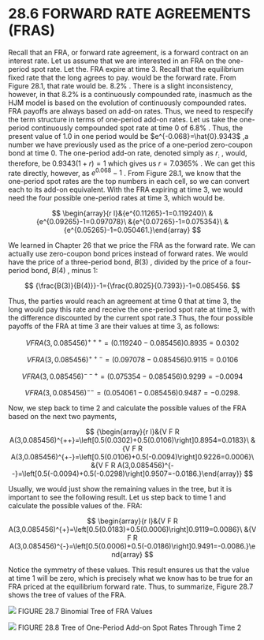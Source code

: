 # 28.6 FORWARD RATE AGREEMENTS (FRAS)

Recall that an FRA, or forward rate agreement, is a forward contract on an interest rate. Let us assume that we are interested in an FRA on the one-period spot rate. Let the. FRA expire at time 3. Recall that the equilibrium fixed rate that the long agrees to pay. would be the forward rate. From Figure 28.1, that rate would be. $8.2\%$ . There is a slight inconsistency, however, in that $8.2\%$ is a continuously compounded rate, inasmuch as the HJM model is based on the evolution of continuously compounded rates. FRA payoffs are always based on add-on rates. Thus, we need to respecify the term structure in terms of one-period add-on rates. Let us take the one-period continuously compounded spot rate at time 0 of $6.8\%$ . Thus, the present value of 1.0 in one period would be $e^{-0.068}=\hat{0}.9343$ ,a number we have previously used as the price of a one-period zero-coupon bond at time 0. The one-period add-on rate, denoted simply as $r_{:}$ , would, therefore, be $0.9343(1+r)=1$ which gives us $r=7.0365\%$ . We can get this rate directly, however, as $e^{0.068}-1$ . From Figure 28.1, we know that the one-period spot rates are the top numbers in each cell, so we can convert each to its add-on equivalent. With the FRA expiring at time 3, we would need the four possible one-period rates at time 3, which would be.

$$
\begin{array}{r l}&{e^{0.11265}-1=0.119240}\ &{e^{0.09265}-1=0.097078}\ &{e^{0.07265}-1=0.075354}\ &{e^{0.05265}-1=0.050461.}\end{array}
$$

We learned in Chapter 26 that we price the FRA as the forward rate. We can actually use zero-coupon bond prices instead of forward rates. We would have the price of a three-period bond, $B(3)$ , divided by the price of a four-period bond, $B(4)$ , minus 1:

$$
{\frac{B(3)}{B(4)}}-1={\frac{0.8025}{0.7393}}-1=0.085456.
$$

Thus, the parties would reach an agreement at time 0 that at time 3, the long would pay this rate and receive the one-period spot rate at time 3, with the difference discounted by the current spot rate.3 Thus, the four possible payoffs of the FRA at time 3 are their values at time 3, as follows:

$$
V F R A(3,0.085456)^{+++}=(0.119240-0.085456)0.8935=0.0302
$$

$$
V F R A(3,0.085456)^{++-}=(0.097078-0.085456)0.9115=0.0106
$$

$$
V F R A(3,0.085456)^{--+}=(0.075354-0.085456)0.9299=-0.0094
$$

$$
V F R A(3,0.085456)^{\mathrm{--}\mathrm{}}=(0.054061-0.085456)0.9487=-0.0298.
$$

Now, we step back to time 2 and calculate the possible values of the FRA based on the next two payments,

$$
{\begin{array}{r l}&{V F R A(3,0.085456)^{++}=\left[0.5(0.0302)+0.5(0.0106)\right]0.8954=0.0183}\ &{V F R A(3,0.085456)^{+-}=\left[0.5(0.0106)+0.5(-0.0094)\right]0.9226=0.0006}\ &{V F R A(3,0.085456)^{--}=\left[0.5(-0.0094)+0.5(-0.0298)\right]0.9507=-0.0186.}\end{array}}
$$

Usually, we would just show the remaining values in the tree, but it is important to see the following result. Let us step back to time 1 and calculate the possible values of the. FRA:

$$
\begin{array}{r l}&{V F R A(3,0.085456)^{+}=\left[0.5(0.0183)+0.5(0.0006)\right]0.9119=0.0086}\ &{V F R A(3,0.085456)^{-}=\left[0.5(0.0006)+0.5(-0.0186)\right]0.9491=-0.0086.}\end{array}
$$

Notice the symmetry of these values. This result ensures us that the value at time 1 will be zero, which is precisely what we know has to be true for an FRA priced at the equilibrium forward rate. Thus, to summarize, Figure 28.7 shows the tree of values of the FRA.

![](e2623bd1b93c24a0b5abc3600a9ff5cb9937a10b925c55ce394ee97e3ef5bafb.jpg)
FIGURE 28.7 Binomial Tree of FRA Values

![](136425c84945e3338541c55c5cc1ee79e68e8be58902c884717574e514d257fa.jpg)
FIGURE 28.8 Tree of One-Period Add-on Spot Rates Through Time 2
